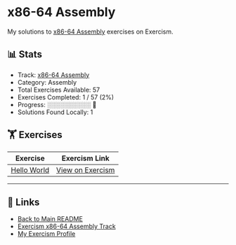 # x86-64 Assembly

My solutions to [x86-64 Assembly](https://exercism.org/tracks/x86-64-assembly) exercises on Exercism.

## 📊 Stats

- Track: [x86-64 Assembly](https://exercism.org/tracks/x86-64-assembly)
- Category: Assembly
- Total Exercises Available: 57
- Exercises Completed: 1 / 57 (2%)
- Progress: ░░░░░░░░░░ 🔴
- Solutions Found Locally: 1

## 🏋️ Exercises

| Exercise | Exercism Link |
|----------|---------------|
| [Hello World](hello-world/README.md) | [View on Exercism](https://exercism.org/tracks/x86-64-assembly/exercises/hello-world) |

---

## 🔗 Links

- [Back to Main README](../README.md)
- [Exercism x86-64 Assembly Track](https://exercism.org/tracks/x86-64-assembly)
- [My Exercism Profile](https://exercism.org/profiles/princemuel)
